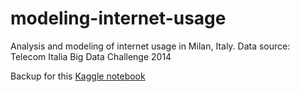 # modeling-internet-usage
Analysis and modeling of internet usage in Milan, Italy. Data source: Telecom Italia Big Data Challenge 2014

Backup for this <a href="https://www.kaggle.com/andrewfager/analysis-and-modeling-of-internet-usage/notebook">Kaggle notebook</a>

